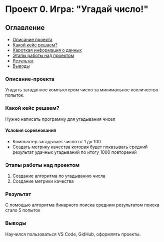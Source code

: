 # Проект 0. Игра: "Угадай число!"


## Оглавление 
+ [Описание проекта](https://github.com/catlordd/sf_data_scaince/blob/main/project_0/README.md#Описание-проекта)
+ [Какой кейс решаем?](https://github.com/catlordd/sf_data_scaince/blob/main/project_0/README.md#Какой-кейс-решаем?)
+ [Кароткая информация о данных](https://github.com/catlordd/sf_data_scaince/blob/main/project_0/README.md#Кароткая-информация-о-данных)
+ [Этапы работы над проектом](https://github.com/catlordd/sf_data_scaince/blob/main/project_0/README.md#Этапы-работы-над-проектом)
+ [Результат](https://github.com/catlordd/sf_data_scaince/blob/main/project_0/README.md#Результат)
+ [Выводы](https://github.com/catlordd/sf_data_scaince/blob/main/project_0/README.md#Выводы)


### Описание-проекта 
Угадать загаданное компьютером число за минимальное колличество попыток.

### Какой кейс решаем? 
Нужно написать программу для угадывания чисел

#### Условия соревнования 
- Компьютер загадывает число от 1 до 100
- Создать метрику качества которая будет показывать средний результат удачных угадываний по итогу 1000 повторений

### Этапы работы над проектом 
1. Создание алгоритма по угадыванию числа
2. Создание метрики качества

### Результат 
С помощью алгоритма бинарного поиска средним результатом поиска стало 5 попыток

### Выводы 
Научился пользоваться VS Code, GidHub, оформлять проекты.
